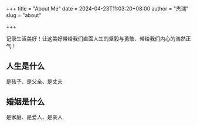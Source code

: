 +++
title = "About Me"
date = 2024-04-23T11:03:20+08:00
author = "杰瑞"
slug = "about"

+++

记录生活美好！让这美好带给我们直面人生的坚毅与勇敢、带给我们内心的浩然正气！

## 人生是什么

是孩子、是父亲、是丈夫

## 婚姻是什么

是家庭、是爱人、是亲人
